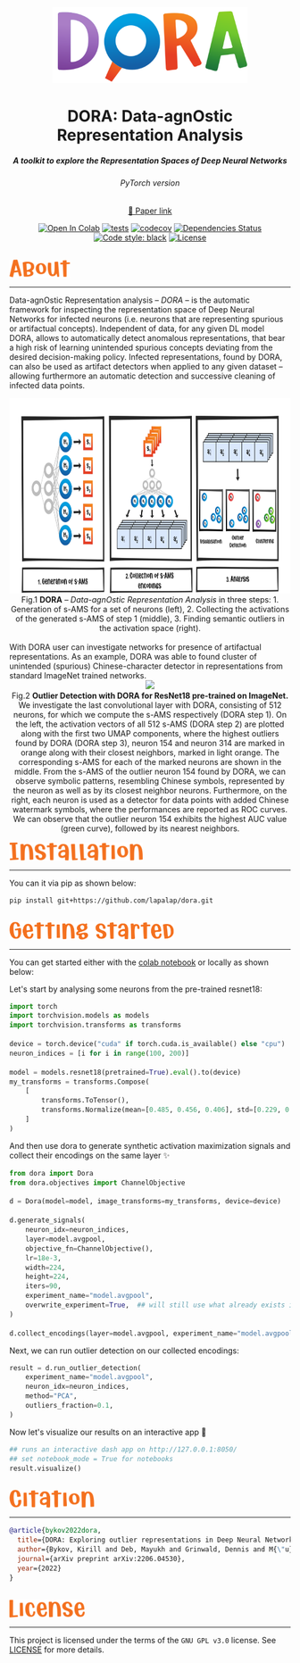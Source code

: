 <div align="center">
  <img src="./assets/images/logo.svg" width="350"/>
</div>

<div align="center"><h1>DORA: Data-agnOstic Representation Analysis</h1>
<h5>A toolkit to explore the Representation Spaces of Deep Neural Networks</h5>
<h6>PyTorch version</h6>
</div>
<div align="center">

[📑 Paper link](https://arxiv.org/abs/2206.04530)

[![Open In Colab](https://colab.research.google.com/assets/colab-badge.svg)](https://colab.research.google.com/github/lapalap/dora/blob/master/examples/hello_dora.ipynb)
[![tests](https://github.com/lapalap/dora/actions/workflows/main.yml/badge.svg)](https://github.com/lapalap/dora/actions/workflows/main.yml)
[![codecov](https://codecov.io/gh/lapalap/dora/branch/dev/graph/badge.svg?token=UQ3QSHKSNR)](https://codecov.io/gh/lapalap/dora)
[![Dependencies Status](https://img.shields.io/badge/dependencies-up%20to%20date-brightgreen.svg)](https://github.com/lapalap/dora/pulls?utf8=%E2%9C%93&q=is%3Apr%20author%3Aapp%2Fdependabot)
[![Code style: black](https://img.shields.io/badge/code%20style-black-000000.svg)](https://github.com/psf/black)
[![License](https://img.shields.io/github/license/lapalap/dora)](https://github.com/lapalap/dora/blob/master/LICENSE)

</div>


<br>
<div align="left">
<img src="./assets/images/About.svg" height="32"/>
</div>
<hr />

Data-agnOstic Representation analysis – *DORA* – is the automatic framework for inspecting the representation space of Deep Neural Networks for infected neurons (i.e. neurons that are representing spurious or artifactual concepts).
Independent of data, for any given DL model DORA, allows to automatically detect anomalous representations, that bear a high risk of learning unintended spurious concepts deviating from the desired decision-making policy.
Infected representations, found by DORA, can also be used as artifact detectors when applied to any given dataset – allowing furthermore an automatic detection and successive cleaning of infected data points.

<div align="center">
<img src="./assets/images/DORA.svg" height="350"/>
<figcaption>Fig.1 <b>DORA</b> – <em> Data-agnOstic Representation Analysis </em> in three steps: 1. Generation of s-AMS for a set of neurons (left), 2. Collecting the activations of the generated s-AMS of step 1 (middle), 3. Finding semantic outliers in the activation space (right).</figcaption>
</div>
<br>
With DORA user can investigate networks for presence of artifactual representations. As an example, DORA was able to found cluster of unintended (spurious) Chinese-character detector in representations from standard ImageNet trained networks.
<br>
<div align="center">
<img src="./assets/images/example.svg" height="450"/>
<figcaption>Fig.2 <b>Outlier Detection with DORA for ResNet18 pre-trained on ImageNet.</b> We investigate the last convolutional layer with DORA, consisting of 512 neurons, for which we compute the s-AMS respectively (DORA step 1). On the left, the activation vectors of all 512 s-AMS (DORA step 2) are plotted along with the first two UMAP components, where the highest outliers found by DORA (DORA step 3), neuron 154 and neuron 314 are marked in orange along with their closest neighbors, marked in light orange. The corresponding s-AMS for each of the marked neurons are shown in the middle. From the s-AMS of the outlier neuron 154 found by DORA, we can observe symbolic patterns, resembling Chinese symbols, represented by the neuron as well as by its closest neighbor neurons. Furthermore, on the right, each neuron is used as a detector for data points with added Chinese watermark symbols, where the performances are reported as ROC curves. We can observe that the outlier neuron 154 exhibits the highest AUC value (green curve), followed by its nearest neighbors.
</figcaption>
</div>

<br>
<div align="left">
<img src="./assets/images/Installation.svg" height="32"/>
</div>
<hr />

You can it via pip as shown below:
```
pip install git+https://github.com/lapalap/dora.git
```
<br>
<div align="left">
<img src="./assets/images/Getting%20started.svg" height="32"/>
</div>
<hr />

You can get started either with the [colab notebook](https://colab.research.google.com/github/lapalap/dora/blob/master/examples/hello_dora.ipynb) or locally as shown below:

Let's start by analysing some neurons from the pre-trained resnet18:

```python
import torch
import torchvision.models as models
import torchvision.transforms as transforms

device = torch.device("cuda" if torch.cuda.is_available() else "cpu")
neuron_indices = [i for i in range(100, 200)]

model = models.resnet18(pretrained=True).eval().to(device)
my_transforms = transforms.Compose(
    [
        transforms.ToTensor(),
        transforms.Normalize(mean=[0.485, 0.456, 0.406], std=[0.229, 0.224, 0.225]),
    ]
)
```

And then use dora to generate synthetic activation maximization signals and collect their encodings on the same layer :sparkles:

```python
from dora import Dora
from dora.objectives import ChannelObjective

d = Dora(model=model, image_transforms=my_transforms, device=device)

d.generate_signals(
    neuron_idx=neuron_indices,
    layer=model.avgpool,
    objective_fn=ChannelObjective(),
    lr=18e-3,
    width=224,
    height=224,
    iters=90,
    experiment_name="model.avgpool",
    overwrite_experiment=True,  ## will still use what already exists if generation params are same
)

d.collect_encodings(layer=model.avgpool, experiment_name="model.avgpool")
```

Next, we can run outlier detection on our collected encodings:

```python
result = d.run_outlier_detection(
    experiment_name="model.avgpool",
    neuron_idx=neuron_indices,
    method="PCA",
    outliers_fraction=0.1,
)
```

Now let's visualize our results on an interactive app :eyes:
```python
## runs an interactive dash app on http://127.0.0.1:8050/
## set notebook_mode = True for notebooks
result.visualize()
```


<br>
<div align="left">
<img src="./assets/images/Citation.svg" height="32"/>
</div>
<hr />

```bibtex
@article{bykov2022dora,
  title={DORA: Exploring outlier representations in Deep Neural Networks},
  author={Bykov, Kirill and Deb, Mayukh and Grinwald, Dennis and M{\"u}ller, Klaus-Robert and H{\"o}hne, Marina M-C},
  journal={arXiv preprint arXiv:2206.04530},
  year={2022}
}
```
<br>
<div align="left">
<img src="./assets/images/License.svg" height="32"/>
</div>
<hr />

This project is licensed under the terms of the `GNU GPL v3.0` license. See [LICENSE](https://github.com/lapalap/dora/blob/master/LICENSE) for more details.
